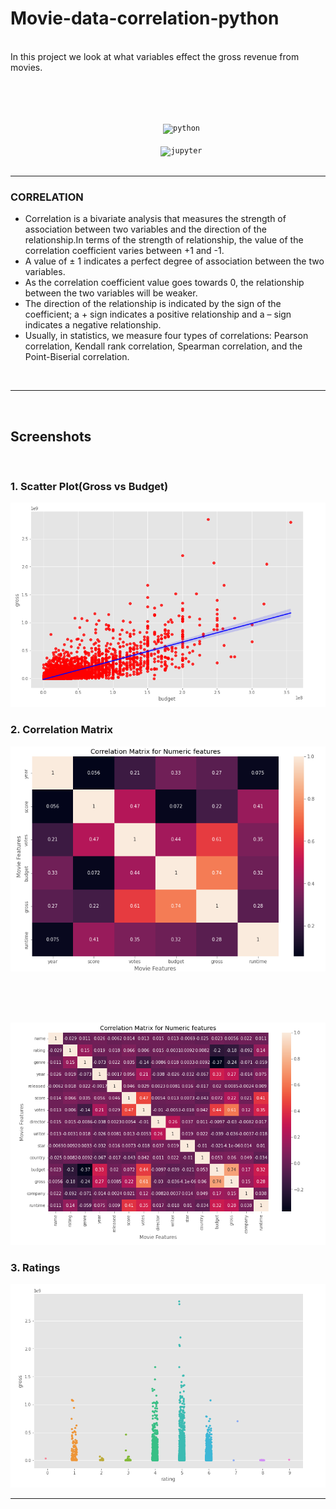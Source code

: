 # Movie-data-correlation-python

<br>
In this project we look at what variables effect the gross revenue from movies.

<br><br>

<p align="center">
    <code>
      <img alt="python" width="26px" src="https://img.icons8.com/color/240/000000/python.png">
    </code>
    <code>
      <img alt="jupyter" width="26px" src="https://img.icons8.com/fluency/48/000000/jupyter.png">
    </code>
</p>

---


### CORRELATION

- Correlation is a bivariate analysis that measures the strength of association between two variables and the direction of the relationship.In terms of the strength of relationship, the value of the correlation coefficient varies between +1 and -1.  
- A value of ± 1 indicates a perfect degree of association between the two variables.
- As the correlation coefficient value goes towards 0, the relationship between the two variables will be weaker.
- The direction of the relationship is indicated by the sign of the coefficient; a + sign indicates a positive relationship and a – sign indicates a negative relationship.
- Usually, in statistics, we measure four types of correlations: Pearson correlation, Kendall rank correlation, Spearman correlation, and the Point-Biserial correlation.


<br>

---

<br>

## Screenshots

<br>

### 1. Scatter Plot(Gross vs Budget)

<img src="https://github.com/Mehak0268/Movie-data-correlation-python/blob/main/gross%20vs%20budget%20seaborn.png" alt="SS 1"/>

### 2. Correlation Matrix

<img src="https://github.com/Mehak0268/Movie-data-correlation-python/blob/main/correlation%20matrix1.png" alt="SS 1"/>

<br><br><br>

<img src="https://github.com/Mehak0268/Movie-data-correlation-python/blob/main/correlation%20matrix2.png" alt="SS 1"/>

### 3. Ratings


<img src="https://github.com/Mehak0268/Movie-data-correlation-python/blob/main/rating.png" alt="SS 1"/>

---
